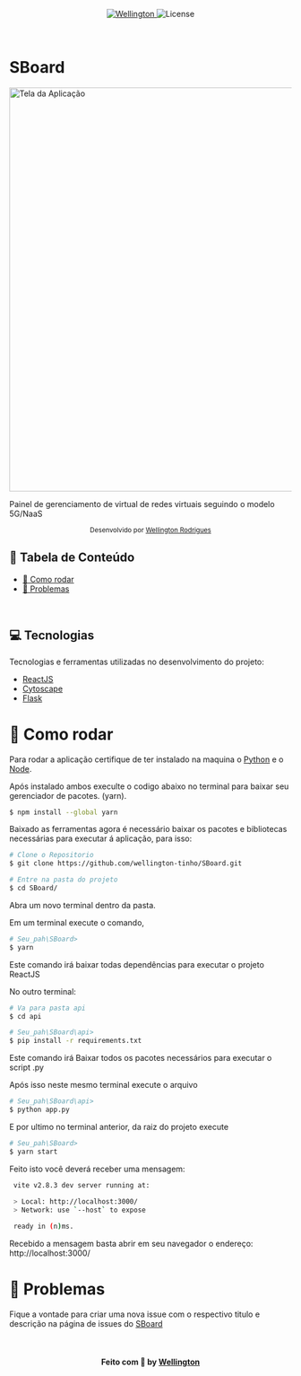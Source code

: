

<p align="center">	
   <a href="https://www.linkedin.com/in/wellington123/">
      <img alt="Wellington" src="https://img.shields.io/badge/-Wellington123-5965e0?style=flat&logo=Linkedin&logoColor=white" />
   </a>
  
  <img alt="License" src="https://img.shields.io/badge/license-MIT-5965e0">
</p>
   <br>



<p align="center">
   <h1>SBoard</h1>

   <img src="https://github.com/wellington-tinho/SBoard/blob/main/src/assets/ScreenExemple.png" alt="Tela da Aplicação" width="720"/>

</p>

Painel de gerenciamento de virtual de redes virtuais seguindo o modelo 5G/NaaS




<div align="center">
   <sub>Desenvolvido por 
    <a href="https://github.com/wellington-tinho">Wellington Rodrigues</a> 
  </sub>
</div>

## :pushpin: Tabela de Conteúdo

- [:construction_worker: Como rodar](#construction_worker-como-rodar)
- [:bug: Problemas](#bug-problemas)




<br>

## :computer: Tecnologias
Tecnologias e ferramentas utilizadas no desenvolvimento do projeto:

* [ReactJS](https://reactjs.org/) 
* [Cytoscape](http://js.cytoscape.org/)
* [Flask](https://flask.palletsprojects.com/) 



# :construction_worker: Como rodar
Para rodar a aplicação certifique de ter instalado na maquina o [Python](https://www.python.org/) e o [Node](https://nodejs.org/en/download/).

Após instalado ambos execulte o codigo abaixo no terminal para baixar seu gerenciador de pacotes. (yarn).
```bash
$ npm install --global yarn
```

Baixado as ferramentas agora é necessário baixar os pacotes e bibliotecas necessárias para executar á aplicação, para isso:

```bash
# Clone o Repositorio
$ git clone https://github.com/wellington-tinho/SBoard.git

# Entre na pasta do projeto
$ cd SBoard/
```
Abra um novo terminal dentro da pasta. 

Em um terminal execute o comando,
```bash
# Seu_pah\SBoard>
$ yarn
```
Este comando irá baixar todas dependências para executar o projeto ReactJS

No outro terminal:
```bash
# Va para pasta api
$ cd api

# Seu_pah\SBoard\api>
$ pip install -r requirements.txt
```
Este comando irá Baixar todos os pacotes necessários para executar o script .py

Após isso neste mesmo terminal execute o arquivo
```bash
# Seu_pah\SBoard\api>
$ python app.py
```

E por ultimo no terminal anterior, da raiz do projeto execute 
```bash
# Seu_pah\SBoard>
$ yarn start
```

Feito isto você deverá receber uma mensagem: 
 

 ```bash
  vite v2.8.3 dev server running at:
  
  > Local: http://localhost:3000/
  > Network: use `--host` to expose

  ready in (n)ms.

```
Recebido a mensagem basta abrir em seu navegador o endereço: http://localhost:3000/ 


# :bug: Problemas

Fique a vontade para criar uma nova issue com o respectivo titulo e descrição na página de issues do [SBoard](https://github.com/wellington-tinho/SBoard/issues)


<br>

<h4 align="center">
    Feito com 💜 by <a href="https://www.linkedin.com/in/wellington123/" target="_blank">Wellington </a>
</h4>
